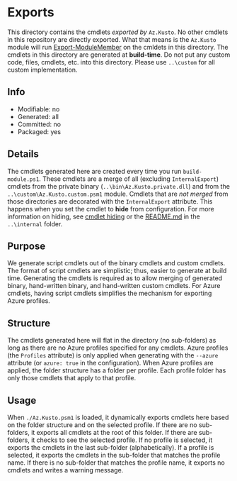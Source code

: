 # Exports
This directory contains the cmdlets *exported by* `Az.Kusto`. No other cmdlets in this repository are directly exported. What that means is the `Az.Kusto` module will run [Export-ModuleMember](https://learn.microsoft.com/powershell/module/microsoft.powershell.core/export-modulemember) on the cmldets in this directory. The cmdlets in this directory are generated at **build-time**. Do not put any custom code, files, cmdlets, etc. into this directory. Please use `..\custom` for all custom implementation.

## Info
- Modifiable: no
- Generated: all
- Committed: no
- Packaged: yes

## Details
The cmdlets generated here are created every time you run `build-module.ps1`. These cmdlets are a merge of all (excluding `InternalExport`) cmdlets from the private binary (`..\bin\Az.Kusto.private.dll`) and from the `..\custom\Az.Kusto.custom.psm1` module. Cmdlets that are *not merged* from those directories are decorated with the `InternalExport` attribute. This happens when you set the cmdlet to **hide** from configuration. For more information on hiding, see [cmdlet hiding](https://github.com/Azure/autorest/blob/master/docs/powershell/options.md#cmdlet-hiding-exportation-suppression) or the [README.md](..\internal/README.md) in the `..\internal` folder.

## Purpose
We generate script cmdlets out of the binary cmdlets and custom cmdlets. The format of script cmdlets are simplistic; thus, easier to generate at build time. Generating the cmdlets is required as to allow merging of generated binary, hand-written binary, and hand-written custom cmdlets. For Azure cmdlets, having script cmdlets simplifies the mechanism for exporting Azure profiles.

## Structure
The cmdlets generated here will flat in the directory (no sub-folders) as long as there are no Azure profiles specified for any cmdlets. Azure profiles (the `Profiles` attribute) is only applied when generating with the `--azure` attribute (or `azure: true` in the configuration). When Azure profiles are applied, the folder structure has a folder per profile. Each profile folder has only those cmdlets that apply to that profile. 

## Usage
When `./Az.Kusto.psm1` is loaded, it dynamically exports cmdlets here based on the folder structure and on the selected profile. If there are no sub-folders, it exports all cmdlets at the root of this folder. If there are sub-folders, it checks to see the selected profile. If no profile is selected, it exports the cmdlets in the last sub-folder (alphabetically). If a profile is selected, it exports the cmdlets in the sub-folder that matches the profile name. If there is no sub-folder that matches the profile name, it exports no cmdlets and writes a warning message.